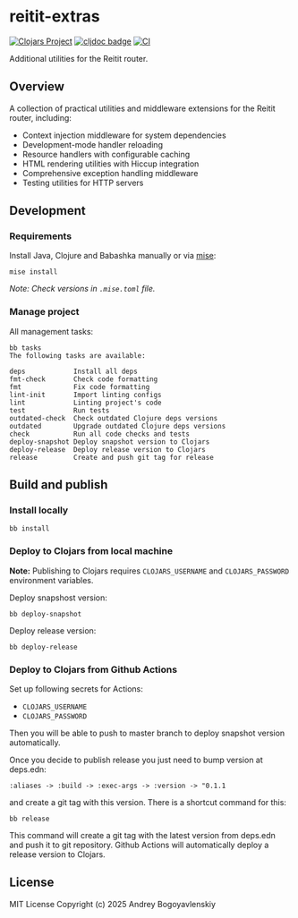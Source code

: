 # reitit-extras

[![Clojars Project](https://img.shields.io/clojars/v/io.github.abogoyavlensky/reitit-extras.svg)](https://clojars.org/io.github.abogoyavlensky/reitit-extras)
[![cljdoc badge](https://cljdoc.org/badge/io.github.abogoyavlensky/reitit-extras)](https://cljdoc.org/jump/release/io.github.abogoyavlensky/reitit-extras)
[![CI](https://github.com/abogoyavlensky/reitit-extras/actions/workflows/snapshot.yaml/badge.svg?branch=master)](https://github.com/abogoyavlensky/reitit-extras/actions/workflows/snapshot.yaml)

Additional utilities for the Reitit router.

## Overview

A collection of practical utilities and middleware extensions for the Reitit router, including:

- Context injection middleware for system dependencies
- Development-mode handler reloading
- Resource handlers with configurable caching
- HTML rendering utilities with Hiccup integration
- Comprehensive exception handling middleware
- Testing utilities for HTTP servers

## Development

### Requirements
Install Java, Clojure and Babashka manually or via [mise](https://mise.jdx.dev/):

```shell
mise install
```

*Note: Check versions in `.mise.toml` file.*

### Manage project

All management tasks:

```shell
bb tasks
The following tasks are available:

deps            Install all deps
fmt-check       Check code formatting
fmt             Fix code formatting
lint-init       Import linting configs
lint            Linting project's code
test            Run tests
outdated-check  Check outdated Clojure deps versions
outdated        Upgrade outdated Clojure deps versions
check           Run all code checks and tests
deploy-snapshot Deploy snapshot version to Clojars
deploy-release  Deploy release version to Clojars
release         Create and push git tag for release
```

## Build and publish

### Install locally

```shell
bb install
```

### Deploy to Clojars from local machine

**Note:** Publishing to Clojars requires `CLOJARS_USERNAME` and `CLOJARS_PASSWORD` environment variables.

Deploy snapshost version:

```shell
bb deploy-snapshot
```

Deploy release version:

```shell
bb deploy-release
```

### Deploy to Clojars from Github Actions

Set up following secrets for Actions:

- `CLOJARS_USERNAME`
- `CLOJARS_PASSWORD`

Then you will be able to push to master branch to deploy snapshot version automatically.

Once you decide to publish release you just need to bump version at deps.edn:

`:aliases -> :build -> :exec-args -> :version -> "0.1.1`

and create a git tag with this version. There is a shortcut command for this:

```shell
bb release
```

This command will create a git tag with the latest version from deps.edn and push it to git repository.
Github Actions will automatically deploy a release version to Clojars.

## License
MIT License
Copyright (c) 2025 Andrey Bogoyavlenskiy
